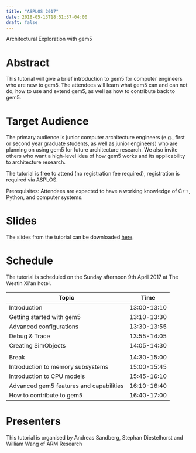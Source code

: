 ```yaml
---
title: "ASPLOS 2017"
date: 2018-05-13T18:51:37-04:00
draft: false
---
```


Architectural Exploration with gem5

# Abstract

This tutorial will give a brief introduction to gem5 for computer
engineers who are new to gem5. The attendees will learn what gem5 can
and can not do, how to use and extend gem5, as well as how to contribute
back to gem5.

# Target Audience

The primary audience is junior computer architecture engineers (e.g.,
first or second year graduate students, as well as junior engineers) who
are planning on using gem5 for future architecture research. We also
invite others who want a high-level idea of how gem5 works and its
applicability to architecture research.

The tutorial is free to attend (no registration fee required),
registration is required via ASPLOS.

Prerequisites: Attendees are expected to have a working knowledge of
C++, Python, and computer systems.

# Slides

The slides from the tutorial can be downloaded
[here](:file:ASPLOS2017_gem5_tutorial.pdf "wikilink").

# Schedule

The tutorial is scheduled on the Sunday afternoon 9th April 2017 at The
Westin Xi'an hotel.

| Topic                                   | Time        |
| --------------------------------------- | ----------- |
| Introduction                            | 13:00-13:10 |
| Getting started with gem5               | 13:10-13:30 |
| Advanced configurations                 | 13:30-13:55 |
| Debug & Trace                           | 13:55-14:05 |
| Creating SimObjects                     | 14:05-14:30 |
|  |
| Break                                   | 14:30-15:00 |
| Introduction to memory subsystems       | 15:00-15:45 |
| Introduction to CPU models              | 15:45-16:10 |
| Advanced gem5 features and capabilities | 16:10-16:40 |
| How to contribute to gem5               | 16:40-17:00 |

# Presenters

This tutorial is organised by Andreas Sandberg, Stephan Diestelhorst and
William Wang of ARM Research
